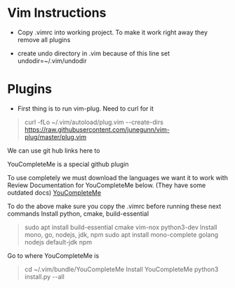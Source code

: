 # Vim Instructions

* Copy .vimrc into working project. To make it work right away they remove
all plugins

* create undo directory in .vim because of this line set undodir=~/.vim/undodir

# Plugins
* First thing is to run vim-plug. Need to curl for it
> curl -fLo ~/.vim/autoload/plug.vim --create-dirs \
>    https://raw.githubusercontent.com/junegunn/vim-plug/master/plug.vim 

We can use git hub links here to

YouCompleteMe is a special github plugin

To use completely we must download the languages we want it to work with
Review Documentation for YouCompleteMe below. (They have some outdated docs)
[YouCompleteMe](https://github.com/ycm-core/YouCompleteMe)

To do the above make sure you copy the .vimrc before running these next commands
Install python, cmake, build-essential
> sudo apt install build-essential cmake vim-nox python3-dev
Install mono, go, nodejs, jdk, npm
> sudo apt install mono-complete golang nodejs default-jdk npm

Go to where YouCompleteMe is
> cd ~/.vim/bundle/YouCompleteMe
Install YouCompleteMe
> python3 install.py --all
